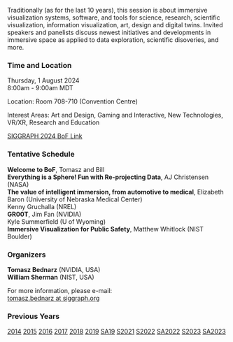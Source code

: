 Traditionally (as for the last 10 years), this session is about immersive visualization systems, software, and tools for science, research, scientific visualization, information visualization, art, design and digital twins. Invited speakers and panelists discuss newest initiatives and developments in immersive space as applied to data exploration, scientific disoveries, and more.

### Time and Location

Thursday, 1 August 2024<br />
8:00am - 9:00am MDT<br />

Location: Room 708-710 (Convention Centre)

Interest Areas: Art and Design, Gaming and Interactive, New Technologies, VR/XR, Research and Education

[SIGGRAPH 2024 BoF Link](https://s2024.conference-program.org/presentation/?id=bof_107&sess=sess241)

### Tentative Schedule
**Welcome to BoF**, Tomasz and Bill<br />
**Everything is a Sphere! Fun with Re-projecting Data**, AJ Christensen (NASA)<br />
**The value of intelligent immersion, from automotive to medical**, Elizabeth Baron (University of Nebraska Medical Center)<br />
Kenny Gruchalla (NREL)<br />
**GR00T**, Jim Fan (NVIDIA)<br />
Kyle Summerfield (U of Wyoming)<br />
**Immersive Visualization for Public Safety**, Matthew Whitlock (NIST Boulder)<br />

### Organizers

**Tomasz Bednarz** (NVIDIA, USA)<br />
**William Sherman** (NIST, USA)<br />

For more information, please e-mail:<br />
[tomasz.bednarz at siggraph.org](mailto:tomasz.bednarz@siggraph.org)

### Previous Years

[2014](http://immersive-visualisation.blogspot.com/2014)
[2015](http://immersive-visualisation.blogspot.com/2015/)
[2016](http://immersive-visualisation.blogspot.com/2016)
[2017](/2017.html)
[2018](/2018.html)
[2019](/2019.html)
[SA19](/sa2019.html)
[S2021](/s2021.html)
[S2022](/s2022.html)
[SA2022](/sa2022.html)
[S2023](/s2023.html)
[SA2023](/sa2023.html)